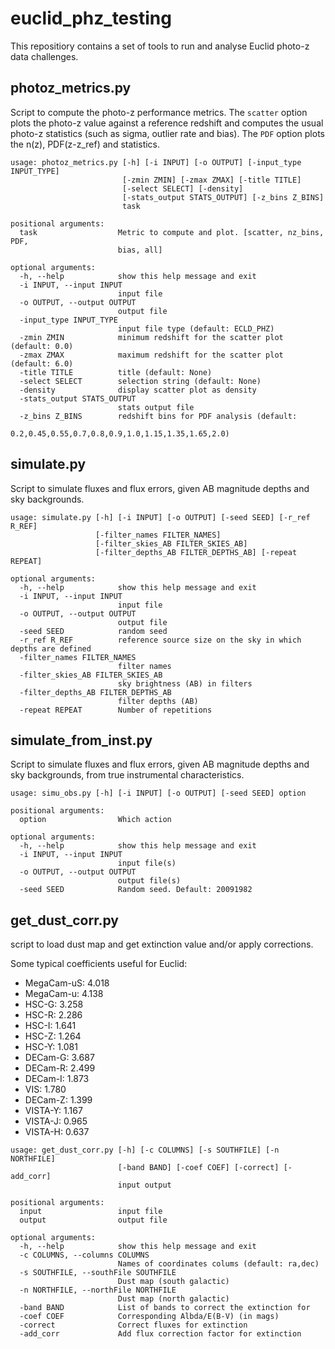 # euclid_phz_testing

This repositiory contains a set of tools to run and analyse Euclid photo-z data challenges.

## photoz_metrics.py

Script to compute the photo-z performance metrics. The `scatter` option plots the photo-z value against a reference redshift and computes the usual photo-z statistics (such as sigma, outlier rate and bias). The `PDF` option plots the n(z), PDF(z-z_ref) and statistics.

```
usage: photoz_metrics.py [-h] [-i INPUT] [-o OUTPUT] [-input_type INPUT_TYPE]
                         [-zmin ZMIN] [-zmax ZMAX] [-title TITLE]
                         [-select SELECT] [-density]
                         [-stats_output STATS_OUTPUT] [-z_bins Z_BINS]
                         task

positional arguments:
  task                  Metric to compute and plot. [scatter, nz_bins, PDF,
                        bias, all]

optional arguments:
  -h, --help            show this help message and exit
  -i INPUT, --input INPUT
                        input file
  -o OUTPUT, --output OUTPUT
                        output file
  -input_type INPUT_TYPE
                        input file type (default: ECLD_PHZ)
  -zmin ZMIN            minimum redshift for the scatter plot (default: 0.0)
  -zmax ZMAX            maximum redshift for the scatter plot (default: 6.0)
  -title TITLE          title (default: None)
  -select SELECT        selection string (default: None)
  -density              display scatter plot as density
  -stats_output STATS_OUTPUT
                        stats output file
  -z_bins Z_BINS        redshift bins for PDF analysis (default:
                        0.2,0.45,0.55,0.7,0.8,0.9,1.0,1.15,1.35,1.65,2.0)
```

## simulate.py

Script to simulate fluxes and flux errors, given AB magnitude
depths and sky backgrounds.

```
usage: simulate.py [-h] [-i INPUT] [-o OUTPUT] [-seed SEED] [-r_ref R_REF]
                   [-filter_names FILTER_NAMES]
                   [-filter_skies_AB FILTER_SKIES_AB]
                   [-filter_depths_AB FILTER_DEPTHS_AB] [-repeat REPEAT]

optional arguments:
  -h, --help            show this help message and exit
  -i INPUT, --input INPUT
                        input file
  -o OUTPUT, --output OUTPUT
                        output file
  -seed SEED            random seed
  -r_ref R_REF          reference source size on the sky in which depths are defined
  -filter_names FILTER_NAMES
                        filter names
  -filter_skies_AB FILTER_SKIES_AB
                        sky brightness (AB) in filters
  -filter_depths_AB FILTER_DEPTHS_AB
                        filter depths (AB)
  -repeat REPEAT        Number of repetitions
  ```

## simulate_from_inst.py

Script to simulate fluxes and flux errors, given AB magnitude
depths and sky backgrounds, from true instrumental
characteristics.


```
usage: simu_obs.py [-h] [-i INPUT] [-o OUTPUT] [-seed SEED] option

positional arguments:
  option                Which action

optional arguments:
  -h, --help            show this help message and exit
  -i INPUT, --input INPUT
                        input file(s)
  -o OUTPUT, --output OUTPUT
                        output file(s)
  -seed SEED            Random seed. Default: 20091982
```

## get_dust_corr.py

script to load dust map and get extinction value and/or apply corrections.

Some typical coefficients useful for Euclid:

* MegaCam-uS: 4.018
* MegaCam-u: 4.138
* HSC-G: 3.258
* HSC-R: 2.286
* HSC-I: 1.641
* HSC-Z: 1.264
* HSC-Y: 1.081
* DECam-G: 3.687
* DECam-R: 2.499
* DECam-I: 1.873
* VIS: 1.780
* DECam-Z: 1.399
* VISTA-Y: 1.167
* VISTA-J: 0.965
* VISTA-H: 0.637


```
usage: get_dust_corr.py [-h] [-c COLUMNS] [-s SOUTHFILE] [-n NORTHFILE]
                        [-band BAND] [-coef COEF] [-correct] [-add_corr]
                        input output

positional arguments:
  input                 input file
  output                output file

optional arguments:
  -h, --help            show this help message and exit
  -c COLUMNS, --columns COLUMNS
                        Names of coordinates colums (default: ra,dec)
  -s SOUTHFILE, --southFile SOUTHFILE
                        Dust map (south galactic)
  -n NORTHFILE, --northFile NORTHFILE
                        Dust map (north galactic)
  -band BAND            List of bands to correct the extinction for
  -coef COEF            Corresponding Albda/E(B-V) (in mags)
  -correct              Correct fluxes for extinction
  -add_corr             Add flux correction factor for extinction
```
